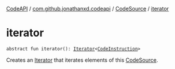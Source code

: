 [CodeAPI](../../index.md) / [com.github.jonathanxd.codeapi](../index.md) / [CodeSource](index.md) / [iterator](.)

# iterator

`abstract fun iterator(): `[`Iterator`](https://kotlinlang.org/api/latest/jvm/stdlib/kotlin.collections/-iterator/index.html)`<`[`CodeInstruction`](../-code-instruction.md)`>`

Creates an [Iterator](https://kotlinlang.org/api/latest/jvm/stdlib/kotlin.collections/-iterator/index.html) that iterates elements of this [CodeSource](index.md).

